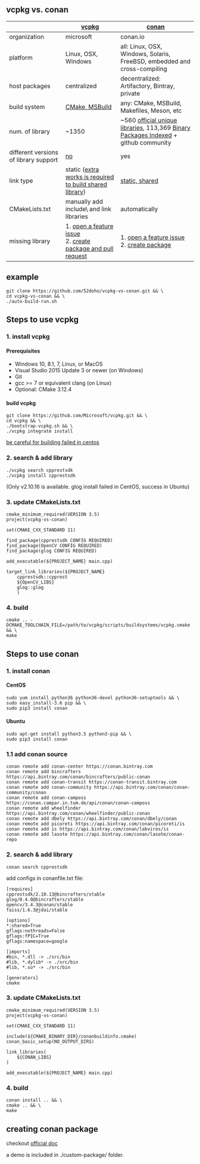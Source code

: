## vcpkg vs. conan
|  | [vcpkg](https://github.com/microsoft/vcpkg) | [conan](https://github.com/conan-io/conan)
| ---- | --- | ---|
| organization | microsoft | conan.io
| platform | Linux, OSX, Windows | all: Linux, OSX, Windows, Solaris, FreeBSD, embedded and cross-compiling
| host packages | centralized | decentralized: Artifactory, Bintray, private
| build system | [CMake, MSBuild](https://github.com/microsoft/vcpkg/blob/master/docs/users/integration.md) | any: CMake, MSBuild, Makefiles, Meson, etc
| num. of library | ~1350 | ~560 [official unique libraries](https://github.com/conan-io/conan-center-index), 113,369 [Binary Packages Indexed](https://conan.io/center/) + github community
| different versions of library support | [no](https://devblogs.microsoft.com/cppblog/vcpkg-using-multiple-enlistments/) | yes
| link type | static ([extra works is required to build shared library](https://github.com/microsoft/vcpkg/blob/master/docs/examples/overlay-triplets-linux-dynamic.md)) | [static, shared](https://docs.conan.io/en/latest/using_packages/conanfile_txt.html#options)
| CMakeLists.txt | manually add include\ and link libraries | automatically
| missing library | 1. [open a feature issue](https://github.com/microsoft/vcpkg/issues)<br/>2. [create package and pull request](https://github.com/microsoft/vcpkg/pulls) | 1. [open a feature issue](https://github.com/conan-io/conan/issues)<br/> 2. [create package](https://docs.conan.io/en/latest/creating_packages.html)

## example
```
git clone https://github.com/52doho/vcpkg-vs-conan.git && \
cd vcpkg-vs-conan && \
./auto-build-run.sh
```

## Steps to use vcpkg
### 1. install vcpkg
#### Prerequisites
* Windows 10, 8.1, 7, Linux, or MacOS
* Visual Studio 2015 Update 3 or newer (on Windows)
* Git
* gcc >= 7 or equivalent clang (on Linux)
* Optional: CMake 3.12.4

#### build vcpkg
```
git clone https://github.com/Microsoft/vcpkg.git && \
cd vcpkg && \
./bootstrap-vcpkg.sh && \
./vcpkg integrate install
```
[be careful for building failed in centos](https://github.com/microsoft/vcpkg/issues/9955)

### 2. search & add library
```
./vcpkg search cpprestsdk
./vcpkg install cpprestsdk
```
(Only v2.10.16 is available. glog install failed in CentOS, success in Ubuntu)

### 3. update CMakeLists.txt
```
cmake_minimum_required(VERSION 3.5)
project(vcpkg-vs-conan)

set(CMAKE_CXX_STANDARD 11)

find_package(cpprestsdk CONFIG REQUIRED)
find_package(OpenCV CONFIG REQUIRED)
find_package(glog CONFIG REQUIRED)

add_executable(${PROJECT_NAME} main.cpp)

target_link_libraries(${PROJECT_NAME}
    cpprestsdk::cpprest
    ${OpenCV_LIBS}
    glog::glog
    )
```

### 4. build
```
cmake .. -DCMAKE_TOOLCHAIN_FILE=/path/to/vcpkg/scripts/buildsystems/vcpkg.cmake && \
make
```

## Steps to use conan
### 1. install conan
#### CentOS
```
sudo yum install python36 python36-devel python36-setuptools && \
sudo easy_install-3.6 pip && \
sudo pip3 install conan
```

#### Ubuntu
```
sudo apt-get install python3.5 python3-pip && \
sudo pip3 install conan
```

### 1.1 add conan source
```
conan remote add conan-center https://conan.bintray.com
conan remote add bincrafters https://api.bintray.com/conan/bincrafters/public-conan
conan remote add conan-transit https://conan-transit.bintray.com
conan remote add conan-community https://api.bintray.com/conan/conan-community/conan
conan remote add conan-camposs https://conan.campar.in.tum.de/api/conan/conan-camposs
conan remote add wheelfinder https://api.bintray.com/conan/wheelfinder/public-conan
conan remote add dbely https://api.bintray.com/conan/dbely/conan
conan remote add picoreti https://api.bintray.com/conan/picoreti/is
conan remote add is https://api.bintray.com/conan/labviros/is
conan remote add lasote https://api.bintray.com/conan/lasote/conan-repo
```

### 2. search & add library
```
conan search cpprestsdk
```

add configs in conanfile.txt file:
```
[requires]
cpprestsdk/2.10.13@bincrafters/stable
glog/0.4.0@bincrafters/stable
opencv/3.4.3@conan/stable
faiss/1.6.3@jdai/stable

[options]
*:shared=True
gflags:nothreads=False
gflags:fPIC=True
gflags:namespace=google

[imports]
#bin, *.dll -> ./src/bin
#lib, *.dylib* -> ./src/bin
#lib, *.so* -> ./src/bin

[generators]
cmake
```

### 3. update CMakeLists.txt
```
cmake_minimum_required(VERSION 3.5)
project(vcpkg-vs-conan)

set(CMAKE_CXX_STANDARD 11)

include(${CMAKE_BINARY_DIR}/conanbuildinfo.cmake)
conan_basic_setup(NO_OUTPUT_DIRS)

link_libraries(
    ${CONAN_LIBS}
)

add_executable(${PROJECT_NAME} main.cpp)
```

### 4. build
```
conan install .. && \
cmake .. && \
make
```

## creating conan package
checkout [official doc](https://docs.conan.io/en/latest/creating_packages.html)

a demo is included in ./custom-package/ folder.